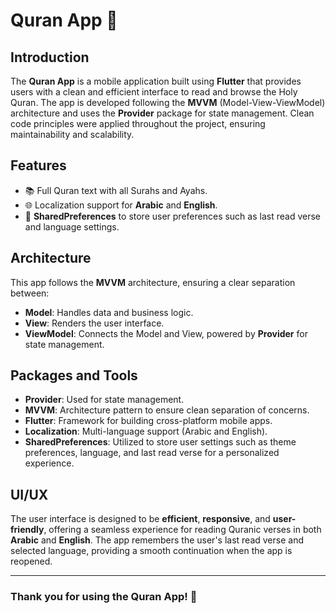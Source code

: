 # Quran App 📖

## Introduction
The **Quran App** is a mobile application built using **Flutter** that provides users with a clean and efficient interface to read and browse the Holy Quran. The app is developed following the **MVVM** (Model-View-ViewModel) architecture and uses the **Provider** package for state management. Clean code principles were applied throughout the project, ensuring maintainability and scalability.

## Features
- 📚 Full Quran text with all Surahs and Ayahs.
- 🌐 Localization support for **Arabic** and **English**.
- 💾 **SharedPreferences** to store user preferences such as last read verse and language settings.

## Architecture
This app follows the **MVVM** architecture, ensuring a clear separation between:
- **Model**: Handles data and business logic.
- **View**: Renders the user interface.
- **ViewModel**: Connects the Model and View, powered by **Provider** for state management.

## Packages and Tools
- **Provider**: Used for state management.
- **MVVM**: Architecture pattern to ensure clean separation of concerns.
- **Flutter**: Framework for building cross-platform mobile apps.
- **Localization**: Multi-language support (Arabic and English).
- **SharedPreferences**: Utilized to store user settings such as theme preferences, language, and last read verse for a personalized experience.

## UI/UX
The user interface is designed to be **efficient**, **responsive**, and **user-friendly**, offering a seamless experience for reading Quranic verses in both **Arabic** and **English**. The app remembers the user's last read verse and selected language, providing a smooth continuation when the app is reopened.

---

### Thank you for using the Quran App! 🙏
